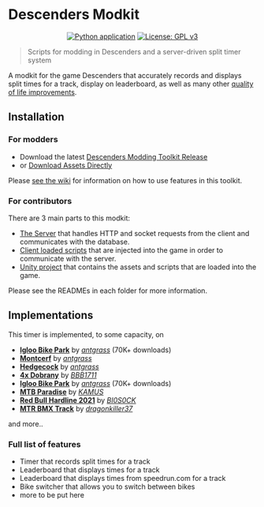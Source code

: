 # Descenders Modkit

<div align="center">

[![Python application][python-application-svg-url]][python-application-url]
[![License: GPL v3][gpg-license-svg-url]][gpg-license-url]

[python-application-svg-url]: https://github.com/nohumanman/descenders-modkit/actions/workflows/python-app.yml/badge.svg 
[python-application-url]: https://github.com/nohumanman/descenders-modkit/actions/workflows/python-app.yml/badge.svg 
[gpg-license-svg-url]: https://img.shields.io/badge/License-GPLv3-blue.svg
[gpg-license-url]: https://www.gnu.org/licenses/gpl-3.0

</div>

> Scripts for modding in Descenders and a server-driven split timer system

A modkit for the game Descenders that accurately records and displays split times for a track, display on leaderboard, as well as many other [quality of life improvements]().

## Installation

### For modders
- Download the latest [Descenders Modding Toolkit Release](https://github.com/nohumanman/descenders-split-timer/releases/tag/main-release)
- or [Download Assets Directly](/unity-project/Assets/)

Please [see the wiki]() for information on how to use features in this toolkit.

### For contributors
There are 3 main parts to this modkit:
- [The Server](/server/) that handles HTTP and socket requests from the client and communicates with the database.
- [Client loaded scripts](/mod-loader-solution/) that are injected into the game in order to communicate with the server.
- [Unity project](/unity-project/) that contains the assets and scripts that are loaded into the game.

Please see the READMEs in each folder for more information.

## Implementations
This timer is implemented, to some capacity, on 
- **[Igloo Bike Park](https://mod.io/g/descenders/m/igloo-bike-park)** by *[antgrass](https://mod.io/g/descenders/u/antgrass)* (70K+ downloads)
- **[Montcerf](https://mod.io/g/descenders/m/montcerf)** by *[antgrass](https://mod.io/g/descenders/u/antgrass)*
- **[Hedgecock](https://mod.io/g/descenders/m/hedgecock)** by *[antgrass](https://mod.io/g/descenders/u/antgrass)*
- **[4x Dobrany](https://mod.io/g/descenders/m/4x-dobrany)** by *[BBB1711](https://mod.io/g/descenders/u/bbb1711)*
- **[Igloo Bike Park](https://mod.io/g/descenders/m/igloo-bike-park)** by *[antgrass](https://mod.io/g/descenders/u/antgrass)* (70K+ downloads)
- **[MTB Paradise](https://mod.io/g/descenders/m/mtb-paradise)** by *[KAMUS](https://mod.io/g/descenders/u/kamus)*
- **[Red Bull Hardline 2021](https://mod.io/g/descenders/m/rbhl21)** by *[
BI0S0CK](https://mod.io/g/descenders/u/bi0s0ck)*
- **[MTR BMX Track](https://mod.io/g/descenders/m/mtr-bmx-track)** by *[dragonkiller37](https://mod.io/g/descenders/u/dragonkiller37)*

and more..

### Full list of features

- Timer that records split times for a track
- Leaderboard that displays times for a track
- Leaderboard that displays times from speedrun.com for a track
- Bike switcher that allows you to switch between bikes
- more to be put here